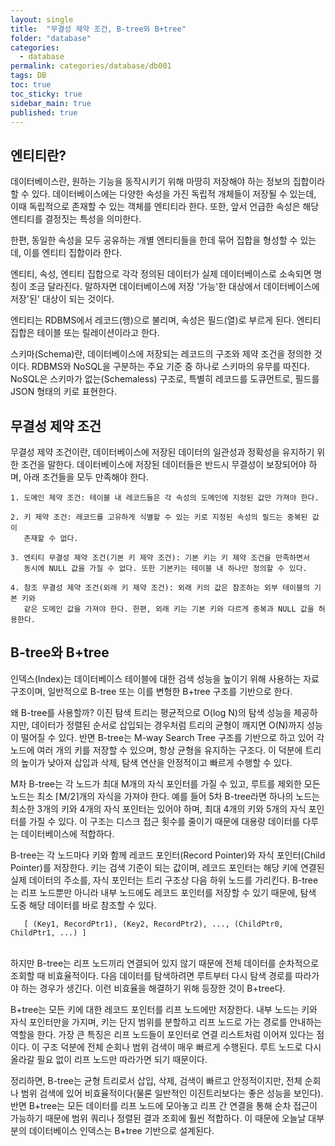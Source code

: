 ```yaml
---
layout: single
title:  "무결성 제약 조건, B-tree와 B+tree"
folder: "database"
categories:
  - database
permalink: categories/database/db001
tags: DB
toc: true
toc_sticky: true
sidebar_main: true
published: true
---
```


## 엔티티란?
데이터베이스란, 원하는 기능을 동작시키기 위해 마땅히 저장해야 하는 정보의 집합이라 할 수 있다. 데이터베이스에는 다양한 속성을 가진 독립적 개체들이 저장될 수 있는데, 이때 독립적으로 존재할 수 있는 객체를 엔티티라 한다. 또한, 앞서 언급한 속성은 해당 엔티티를 결정짓는 특성을 의미한다.

한편, 동일한 속성을 모두 공유하는 개별 엔티티들을 한데 묶어 집합을 형성할 수 있는데, 이를 엔티티 집합이라 한다.

엔티티, 속성, 엔티티 집합으로 각각 정의된 데이터가 실제 데이터베이스로 소속되면 명칭이 조금 달라진다. 말하자면 데이터베이스에 저장 \'가능\'한 대상에서 데이터베이스에 저장\'된\' 대상이 되는 것이다.

엔티티는 RDBMS에서 레코드(행)으로 불리며, 속성은 필드(열)로 부르게 된다. 엔티티 집합은 테이블 또는 릴레이션이라고 한다.

스키마(Schema)란, 데이터베이스에 저장되는 레코드의 구조와 제약 조건을 정의한 것이다. RDBMS와 NoSQL을 구분하는 주요 기준 중 하나로 스키마의 유무를 따진다. NoSQL은 스키마가 없는(Schemaless) 구조로, 특별히 레코드를 도큐먼트로, 필드를 JSON 형태의 키로 표현한다.

## 무결성 제약 조건
무결성 제약 조건이란, 데이터베이스에 저장된 데이터의 일관성과 정확성을 유지하기 위한 조건을 말한다. 데이터베이스에 저장된 데이터들은 반드시 무결성이 보장되어야 하며, 아래 조건들을 모두 만족해야 한다.

	1. 도메인 제약 조건: 테이블 내 레코드들은 각 속성의 도메인에 지정된 값만 가져야 한다.
    
    2. 키 제약 조건: 레코드를 고유하게 식별할 수 있는 키로 지정된 속성의 필드는 중복된 값이
       존재할 수 없다.
    
	3. 엔티티 무결성 제약 조건(기본 키 제약 조건): 기본 키는 키 제약 조건을 만족하면서
       동시에 NULL 값을 가질 수 없다. 또한 기본키는 테이블 내 하나만 정의할 수 있다.
    
	4. 참조 무결성 제약 조건(외래 키 제약 조건): 외래 키의 값은 참조하는 외부 테이블의 기본 키와
       같은 도메인 값을 가져야 한다. 한편, 외래 키는 기본 키와 다르게 중복과 NULL 값을 허용한다.

## B-tree와 B+tree
인덱스(Index)는 데이터베이스 테이블에 대한 검색 성능을 높이기 위해 사용하는 자료구조이며, 일반적으로 B-tree 또는 이를 변형한 B+tree 구조를 기반으로 한다.

왜 B-tree를 사용할까? 이진 탐색 트리는 평균적으로 O(log N)의 탐색 성능을 제공하지만, 데이터가 정렬된 순서로 삽입되는 경우처럼 트리의 균형이 깨지면 O(N)까지 성능이 떨어질 수 있다. 반면 B-tree는 M-way Search Tree 구조를 기반으로 하고 있어 각 노드에 여러 개의 키를 저장할 수 있으며, 항상 균형을 유지하는 구조다. 이 덕분에 트리의 높이가 낮아져 삽입과 삭제, 탐색 연산을 안정적이고 빠르게 수행할 수 있다.

M차 B-tree는 각 노드가 최대 M개의 자식 포인터를 가질 수 있고, 루트를 제외한 모든 노드는 최소 ⌈M/2⌉개의 자식을 가져야 한다. 예를 들어 5차 B-tree라면 하나의 노드는 최소한 3개의 키와 4개의 자식 포인터는 있어야 하며, 최대 4개의 키와 5개의 자식 포인터를 가질 수 있다. 이 구조는 디스크 접근 횟수를 줄이기 때문에 대용량 데이터를 다루는 데이터베이스에 적합하다.

B-tree는 각 노드마다 키와 함께 레코드 포인터(Record Pointer)와 자식 포인터(Child Pointer)를 저장한다. 키는 검색 기준이 되는 값이며, 레코드 포인터는 해당 키에 연결된 실제 데이터의 주소를, 자식 포인터는 트리 구조상 다음 하위 노드를 가리킨다. B-tree는 리프 노드뿐만 아니라 내부 노드에도 레코드 포인터를 저장할 수 있기 때문에, 탐색 도중 해당 데이터를 바로 참조할 수 있다.

       [ (Key1, RecordPtr1), (Key2, RecordPtr2), ..., (ChildPtr0, ChildPtr1, ...) ]

<br>
하지만 B-tree는 리프 노드끼리 연결되어 있지 않기 때문에 전체 데이터를 순차적으로 조회할 때 비효율적이다. 다음 데이터를 탐색하려면 루트부터 다시 탐색 경로를 따라가야 하는 경우가 생긴다. 이런 비효율을 해결하기 위해 등장한 것이 B+tree다.

B+tree는 모든 키에 대한 레코드 포인터를 리프 노드에만 저장한다. 내부 노드는 키와 자식 포인터만을 가지며, 키는 단지 범위를 분할하고 리프 노드로 가는 경로를 안내하는 역할을 한다. 가장 큰 특징은 리프 노드들이 포인터로 연결 리스트처럼 이어져 있다는 점이다. 이 구조 덕분에 전체 순회나 범위 검색이 매우 빠르게 수행된다. 루트 노드로 다시 올라갈 필요 없이 리프 노드만 따라가면 되기 때문이다.

정리하면, B-tree는 균형 트리로서 삽입, 삭제, 검색이 빠르고 안정적이지만, 전체 순회나 범위 검색에 있어 비효율적이다(물론 일반적인 이진트리보다는 좋은 성능을 보인다). 반면 B+tree는 모든 데이터를 리프 노드에 모아놓고 리프 간 연결을 통해 순차 접근이 가능하기 때문에 범위 쿼리나 정렬된 결과 조회에 훨씬 적합하다. 이 때문에 오늘날 대부분의 데이터베이스 인덱스는 B+tree 기반으로 설계된다.